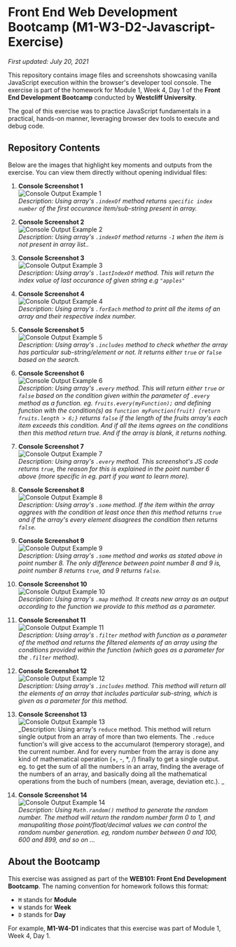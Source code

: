 # Front End Web Development Bootcamp (M1-W3-D2-Javascript-Exercise)

_First updated: July 20, 2021_

This repository contains image files and screenshots showcasing vanilla JavaScript execution within the browser's developer tool console. The exercise is part of the homework for Module 1, Week 4, Day 1 of the **Front End Development Bootcamp** conducted by **Westcliff University**. 

The goal of this exercise was to practice JavaScript fundamentals in a practical, hands-on manner, leveraging browser dev tools to execute and debug code.

## Repository Contents
Below are the images that highlight key moments and outputs from the exercise. You can view them directly without opening individual files:

1. **Console Screenshot 1**  
   ![Console Output Example 1](https://github.com/Ningsang-Jabegu/M1-W4-D1-Javascript-Exercise/blob/main/dem32w1.JPG)  
   _Description: Using array's `.indexOf` method returns `specific index number` of the first occurance item/sub-string present in array._

2. **Console Screenshot 2**  
   ![Console Output Example 2](https://github.com/Ningsang-Jabegu/M1-W4-D1-Javascript-Exercise/blob/main/dem32w2.JPG)  
   _Description: Using array's `.indexOf` method returns `-1` when the item is not present in array list.._

3. **Console Screenshot 3**  
   ![Console Output Example 3](https://github.com/Ningsang-Jabegu/M1-W4-D1-Javascript-Exercise/blob/main/dem32w3.JPG)  
   _Description: Using array's `.lastIndexOf` method. This will return the index value of last occurance of given string e.g `"apples"`_

4. **Console Screenshot 4**  
   ![Console Output Example 4](https://github.com/Ningsang-Jabegu/M1-W4-D1-Javascript-Exercise/blob/main/dem32w4.JPG)  
   _Description: Using array's `.forEach` method to print all the items of an array and their respective index number._

5. **Console Screenshot 5**  
   ![Console Output Example 5](https://github.com/Ningsang-Jabegu/M1-W4-D1-Javascript-Exercise/blob/main/dem32w5.JPG)  
   _Description: Using array's `.includes` method to check whether the array has particular sub-string/element or not. It returns either `true` or `false` based on the search._

6. **Console Screenshot 6**  
   ![Console Output Example 6](https://github.com/Ningsang-Jabegu/M1-W4-D1-Javascript-Exercise/blob/main/dem32w6.JPG)  
   _Description: Using array's `.every` method. This will return either `true` or `false` based on the condition given within the parameter of `.every` method as a function. eg. `fruits.every(myFunction);` and defining function with the condition(s) as `function myFunction(fruit) {return fruits.length > 6;}` returns `false` if the length of the fruits array's each item exceeds this condition. And if all the items agrees on the conditions then this method return true. And if the array is blank, it returns nothing._

7. **Console Screenshot 7**  
   ![Console Output Example 7](https://github.com/Ningsang-Jabegu/M1-W4-D1-Javascript-Exercise/blob/main/dem32w7.JPG)  
   _Description: Using array's `.every` method. This screenshot's JS code returns `true`, the reason for this is explained in the point number 6 above (more specific in eg. part if you want to learn more)._

8. **Console Screenshot 8**  
   ![Console Output Example 8](https://github.com/Ningsang-Jabegu/M1-W4-D1-Javascript-Exercise/blob/main/dem32w8.JPG)  
   _Description: Using array's `.some` method. If the item within the array aggrees with the condition at least once then this method returns `true` and if the array's every element disagrees the condition then returns `false`._

9. **Console Screenshot 9**  
   ![Console Output Example 9](https://github.com/Ningsang-Jabegu/M1-W4-D1-Javascript-Exercise/blob/main/dem32w9.JPG)  
   _Description: Using array's `.some` method and works as stated above in point number 8. The only difference between point number 8 and 9 is, point number 8 returns `true`, and 9 returns `false`._

10. **Console Screenshot 10**  
   ![Console Output Example 10](https://github.com/Ningsang-Jabegu/M1-W4-D1-Javascript-Exercise/blob/main/demo3w10.JPG)  
   _Description: Using array's `.map` method. It creats new array as an output according to the function we provide to this method as a parameter._

11. **Console Screenshot 11**  
   ![Console Output Example 11](https://github.com/Ningsang-Jabegu/M1-W4-D1-Javascript-Exercise/blob/main/demo3w11.JPG)  
   _Description: Using array's `.filter` method with function as a parameter of the method and returns the filtered elements of an array using the conditions provided within the function (which goes as a parameter for the `.filter` method)._

12. **Console Screenshot 12**  
   ![Console Output Example 12](https://github.com/Ningsang-Jabegu/M1-W4-D1-Javascript-Exercise/blob/main/demo3w12.JPG)  
   _Description: Using array's `.includes` method. This method will return all the elements of an array that includes particular sub-string, which is given as a parameter for this method._

13. **Console Screenshot 13**  
   ![Console Output Example 13](https://github.com/Ningsang-Jabegu/M1-W4-D1-Javascript-Exercise/blob/main/demo3w13.JPG)  
   _Description: Using array's `reduce` method. This method will return single output from an array of more than two elements. The `.reduce` function's will give access to the accumularot (temperory storage), and the current number. And for every number from the array is done any kind of mathematical operation (+, -, *, /) finally to get a single output. eg. to get the sum of all the numbers in an array, finding the average of the numbers of an array, and basically doing all the mathematical operations from the buch of numbers (mean, average, deviation etc.). _

14. **Console Screenshot 14**  
   ![Console Output Example 14](https://github.com/Ningsang-Jabegu/M1-W4-D1-Javascript-Exercise/blob/main/demo3w14.JPG)  
   _Description: Using `Math.random()` method to generate the random number. The method will return the random number form 0 to 1, and manupaliting those point/float/decimal values we can control the random number generation. eg, random number between 0 and 100, 600 and 899, and so on ..._


## About the Bootcamp
This exercise was assigned as part of the **WEB101: Front End Development Bootcamp**. The naming convention for homework follows this format:
- `M` stands for **Module**
- `W` stands for **Week**
- `D` stands for **Day**

For example, **M1-W4-D1** indicates that this exercise was part of Module 1, Week 4, Day 1.
